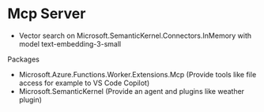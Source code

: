 # Mcp Server

* Vector search on Microsoft.SemanticKernel.Connectors.InMemory with model text-embedding-3-small

Packages
* Microsoft.Azure.Functions.Worker.Extensions.Mcp (Provide tools like file access for example to VS Code Copilot)
* Microsoft.SemanticKernel (Provide an agent and plugins like weather plugin)

